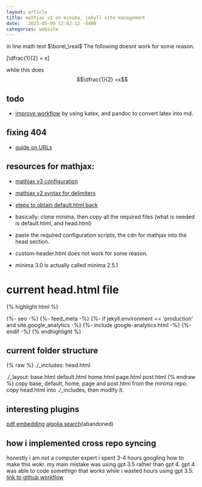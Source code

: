 ```yaml
---
layout: article
title: mathjax v3 on minima, jekyll site management
date:   2023-05-09 12:02:12 -0400
categories: website
---
```

in line math test $\borel_\real$
The following doesnt work for some reason.

\[\dfrac{1}{2} = x\]

while this does
$$\dfrac{1}{2} =x$$

## todo
- [improve workflow](https://www.xuningyang.com/blog/2021-01-11-katex-with-jekyll/) by using katex, and pandoc to convert latex into md.

## fixing 404
- [guide on URLs](https://mademistakes.com/mastering-jekyll/site-url-baseurl/#absolute_url-filter)

## resources for mathjax:
- [mathjax v3 configuration](https://docs.mathjax.org/en/latest/options/input/tex.html#tex-options)
- [mathjax v2 syntax for delimiters](https://scaomath.github.io/blog/welcome-to-jekyll/)

- [steps to obtain default.html back](https://stackoverflow.com/questions/50998466/how-to-use-latex-in-new-jekyll-gem-based-theme-minima)

- basically: clone minima, then copy all the required files (what is needed is default.html, and head.html)

- paste the required configuration scripts, the cdn for mathjax into the head section.

- custom-header.html does not work for some reason.
- minima 3.0 is actually called minima 2.5.1

# current head.html file
{% highlight html %}
<head>
  <meta charset="utf-8">
  <meta http-equiv="X-UA-Compatible" content="IE=edge">
  <meta name="viewport" content="width=device-width, initial-scale=1">
  {%- seo -%}
  <link rel="stylesheet" href="{{ "/assets/main.css" | relative_url }}">
  {%- feed_meta -%}
  {%- if jekyll.environment == 'production' and site.google_analytics -%}
    {%- include google-analytics.html -%}
  {%- endif -%}
  <script src="https://polyfill.io/v3/polyfill.min.js?features=es6"></script>
  <script>
    MathJax = {
      loader: {
        load: ["input/tex", "output/chtml"]
      },
      tex: {
        inlineMath: [              // start/end delimiter pairs for in-line math
          ['\\(', '\\)'],
          ['$', '$'],
        ],
        displayMath: [             // start/end delimiter pairs for display math
          ['$$', '$$'],
          ['\\[', '\\]']
        ],
        
        processEscapes: true,
        macros: {
          real: "\\mathbb{R}",
          realn: "\\mathbb{R}^n",
          nat: "\\mathbb{N}}",
          natplus: "\\mathbb{N}^+",
          integer: "\\mathbb{Z}",
          rat: "\\mathbb{Q}",
          borel: "\\mathbb{B}",
          complex: "\\mathbb{C}",
          range: "\\operatorname{range}",
          dom: "\\operatorname{dom}",
          codom: "\\operatorname{codom}",
          image: "\\operatorname{im}",
          id: ["\\operatorname{id}_{#1}", 1],
          sgn: "\\operatorname{sgn}",
          exp: "\\operatorname{exp}",
          wt: "\\operatorname{wt}",
          least: "\\operatorname{least}",
          norm: ["\\lVert {#1} \\rVert", 1],
          bignorm: ["\\left\\lVert {#1} \\right\\rVert", 1],
          bigset: ["\\biggl \\{ {#1} \\biggr \\}", 1],
          bigbrackets: ["\\biggl ( {#1} \\biggr )", 1],
          acc: "\\operatorname{acc}",
          nb: ["\\mathcal{N}_B({#1})", 1],
          N: ["\\mathcal{N}(#1)", 1],
          Tau: "\\mathcal{T}",
          cl: ["\\overline{#1}", 1],
          clc: ["\\overline{#1}^c", 1],
          Epsilon: "\\mathcal{E}",
          diam: "\\operatorname{diam}",
          increasesto: "\\nearrow",
          decreasesto: "\\searrow",
          cond: "\\operatorname{cond}}",
          card: "\\operatorname{card}",
          szz: "\\mathcal{S}",
          cinf: "C^{\\infty}",
          ccinf: "C_c^{\\infty}",
          cnv: "\\ast",
          pmap: ["\\pi_{#1}({#2})", 2],
          pnv: ["\\pi_{#1}^{-1}({#2})", 2],
          bc: ["\\operatorname{BC}({#1})", 1],
          cc: ["\\operatorname{C}_c({#1})", 1],
          cnot: ["\\operatorname{C}_0({#1})", 1],
          supp: ["\\operatorname{supp}({#1})", 1],
          acal: "\\mathcal{A}",
          mcal: "\\mathcal{M}",
          ncal: "\\mathcal{N}",
          mustar: "\\mu^*",
          mubar: "\\cl{\\mu}",
          munot: "\\mu_0",
          muStar: "\\mu_*",
          diag: "\\operatorname{diag}",
          dim: "\\operatorname{dim}",
          defect: "\\operatorname{def}",
          rank: "\\operatorname{rank}",
          col: "\\operatorname{col}",
          row: "\\operatorname{row}",
          lin: "\\operatorname{lin}",
          spn: "\\operatorname{span}",
          tr: "\\operatorname{tr}",
          poly: "\\mathbb{P}",
          ff: "\\mathbb{F}",
          xx: "\\mathbf{X}}",
          yy: "\\mathbf{Y}}",
          ss: "\\mathbf{S}}",
          ww: "\\mathbf{W}}",
          uu: "\\mathbf{U}}",
          tt: "\\mathbf{T}}",
          xn: "\\{x_n\\}_{n\\geq 1}",
          yn: "\\{y_n\\}_{n\\geq 1}"
        }
      }
    };
  </script>
  <script id="MathJax-script" async src="https://cdn.jsdelivr.net/npm/mathjax@3/es5/tex-chtml.js">
  </script>
</head>
{% endhighlight %}

## current folder structure
{% raw %}
./_includes:
head.html

./_layout:
base.html	default.html	home.html	page.html	post.html
{% endraw %}
copy base, default, home, page and post.html from the minima repo. copy head.html into ./_includes, then modify it. 

## interesting plugins
[pdf embedding](https://mihajlonesic.gitlab.io/projects/jekyll-pdf-embed/#result)
[algolia search](https://github.com/algolia/jekyll-algolia)(abandoned)

## how i implemented cross repo syncing

honestly i am not a computer expert i spent 3-4 hours googling how to make this wokr. my main mistake was using gpt 3.5 rather than gpt 4. gpt 4 was able to code somethign that works while i wasted hours using gpt 3.5.
[link to github workflow](https://github.com/bighappysloth/Folland-Reading/blob/main/.github/workflows/latex.yml)